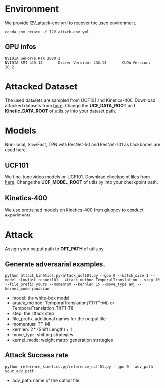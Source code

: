 # Environment
We provide I2V_attack-env.yml to recover the used environment.
```
conda env create -f I2V_attack-env.yml
```
## GPU infos
```
NVIDIA GeForce RTX 2080TI
NVIDIA-SMI 430.14       Driver Version: 430.14       CUDA Version: 10.2 
```

# Attacked Dataset
The used datasets are sampled from UCF101 and Kinetics-400. Download attacked datasets from [here](https://drive.google.com/drive/folders/1O4XyLw37WqGKqFvWFaE2ps5IAD_shSpG?usp=sharing). 
Change the **UCF_DATA_ROOT** and **Kinetic_DATA_ROOT** of utils.py into your dataset path.

# Models
Non-local, SlowFast, TPN with ResNet-50 and ResNet-101 as backbones are used here.
## UCF101
We fine-tune video models on UCF101.
Download checkpoint files from [here](https://drive.google.com/drive/folders/10KOlWdi5bsV9001uL4Bn1T48m9hkgsZ2?usp=sharing).
Change the **UCF_MODEL_ROOT** of utils.py into your checkpoint path.

## Kinetics-400
We use pretrained models on Kinetics-400 from [gluoncv](https://cv.gluon.ai/model_zoo/action_recognition.html) to conduct experiments.

# Attack
Assign your output path to **OPT_PATH** of utils.py.
## Generate adversarial examples.
```
python attack_kinetics.py/attack_ucf101.py --gpu 0 --batch_size 1 --model slowfast_resnet101 --attack_method TemporalTranslation --step 10 --file_prefix yours --momentum --kernlen 15 --move_type adj --kernel_mode gaussian
```
* model: the white-box model
* attack_method: TemporalTranslation(TT/TT-MI) or TemporalTranslation_TI(TT-TI)
* step: the attack step
* file_prefix: additional names for the output file
* momentum: TT-MI
* kernlen: 2 * (Shift Length) + 1
* move_type: shifting strategies
* kernel_mode: weight matrix generation strategies

## Attack Success rate
```
python reference_kinetics.py/reference_ucf101.py --gpu 0 --adv_path your_adv_path
```
* adv_path: name of the output file 
